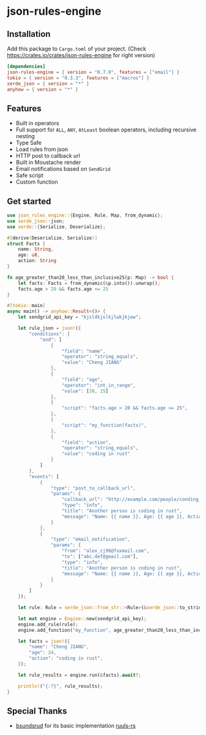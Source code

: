 # json-rules-engine

## Installation

Add this package to `Cargo.toml` of your project. (Check https://crates.io/crates/json-rules-engine for right version)

```toml
[dependencies]
json-rules-engine = { version = "0.7.0", features = ["email"] }
tokio = { version = "0.3.3", features = ["macros"] }
serde_json = { version = "*" }
anyhow = { version = "*" }
```

## Features

- Built in operators
- Full support for `ALL`, `ANY`, `AtLeast` boolean operators, including recursive nesting
- Type Safe
- Load rules from json
- HTTP post to callback url
- Built in Moustache render
- Email notifications based on `SendGrid`
- Safe script
- Custom function

## Get started

```rust
use json_rules_engine::{Engine, Rule, Map, from_dynamic};
use serde_json::json;
use serde::{Serialize, Deserialize};

#[derive(Deserialize, Serialize)]
struct Facts {
    name: String,
    age: u8,
    action: String
}

fn age_greater_than20_less_than_inclusive25(p: Map) -> bool {
    let facts: Facts = from_dynamic(&p.into()).unwrap();
    facts.age > 20 && facts.age <= 25
}

#[tokio::main]
async main() -> anyhow::Result<()> {
    let sendgrid_api_key = "kjsldkjslkjlwkjkjew";

    let rule_json = json!({
        "conditions": {
            "and": [
                {
                    "field": "name",
                    "operator": "string_equals",
                    "value": "Cheng JIANG"
                },
                {
                    "field": "age",
                    "operator": "int_in_range",
                    "value": [20, 25] 
                },
                {
                    "script": "facts.age > 20 && facts.age <= 25",
                },
                {
                    "script": "my_function(facts)",
                },
                {
                    "field": "action",
                    "operator": "string_equals",
                    "value": "coding in rust"
                }
            ]
        },
        "events": [
            {
                "type": "post_to_callback_url",
                "params": {
                    "callback_url": "http://example.com/people/conding_in_rust",
                    "type": "info",
                    "title": "Another person is coding in rust",
                    "message": "Name: {{ name }}, Age: {{ age }}, Action: {{ action }},"
                }
            },
            {
                "type": "email_notification",
                "params": {
                    "from": "alex_cj96@foxmail.com",
                    "to": ["abc.def@gmail.com"],
                    "type": "info",
                    "title": "Another person is coding in rust",
                    "message": "Name: {{ name }}, Age: {{ age }}, Action: {{ action }},"
                }
            }
        ]
    });

    let rule: Rule = serde_json::from_str::<Rule>(&serde_json::to_string(&rule_json).unwrap()).unwrap();

    let mut engine = Engine::new(sendgrid_api_key);
    engine.add_rule(rule);
    engine.add_function("my_function", age_greater_than20_less_than_inclusive25);

    let facts = json!({
        "name": "Cheng JIANG",
        "age": 24,
        "action": "coding in rust",
    });

    let rule_results = engine.run(&facts).await?;

    println!("{:?}", rule_results);
}
```

## Special Thanks

- [bsundsrud](https://github.com/bsundsrud) for its basic implementation [ruuls-rs](https://github.com/bsundsrud/ruuls-rs)
